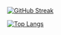 <p align="center">

  [![GitHub Streak](https://streak-stats.demolab.com?user=pajkungen&theme=merko&fire=DD2727)](https://git.io/streak-stats)

</p>
<p align="center">

  [![Top Langs](https://github-readme-stats.vercel.app/api/top-langs/?username=pajkungen&layout=compact&theme=merko)](https://github.com/pajkungen/github-readme-stats)

</p>
